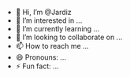 - 👋 Hi, I’m @Jardiz
- 👀 I’m interested in ...
- 🌱 I’m currently learning ...
- 💞️ I’m looking to collaborate on ...
- 📫 How to reach me ...
- 😄 Pronouns: ...
- ⚡ Fun fact: ...

<!---
Jardiz/Jardiz is a ✨ special ✨ repository because its `README.md` (this file) appears on your GitHub profile.
You can click the Preview link to take a look at your changes.
--->
